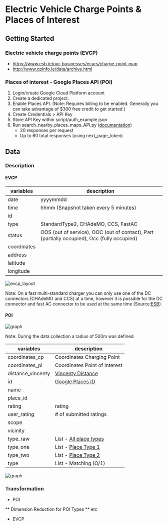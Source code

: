 # Electric Vehicle Charge Points & Places of Interest

## Getting Started

### Electric vehicle charge points (EVCP)
* https://www.esb.ie/our-businesses/ecars/charge-point-map
* http://www.cpinfo.ie/data/archive.html

### Places of interest - Google Places API (POI)

1. Login/create Google Cloud Platform account
2. Create a dedicated project.
3. Enable Places API. (Note: Requires billing to be enabled. Generally you can take advantage of $300 free credit to get started.)
4. Create Credentials > API Key
5. Store API Key within script/auth_example.json
6. Run search_nearby_places_maps_API.py ([documentation](https://developers.google.com/places/web-service/search))
    * 20 responses per request
    * Up to 60 total responses (using next_page_token)

## Data

### Description

#### EVCP

| variables         | description                                                                                 |
|-------------------|---------------------------------------------------------------------------------------------|
| date              | yyyymmdd                                                                                    |
| time              | hhmm (Snapshot taken every 5 minutes)                                                       |
| id                |                                                                                             |
| type              | StandardType2, CHAdeMO, CCS, FastAC                                                         |
| status            | OOS (out of service), OOC (out of contact), Part (partially occupied), Occ (fully occupied) |
| coordinates       |                                                                                             |
| address           |                                                                                             |
| latitude          |                                                                                             |
| longitude         |                                                                                             |

![evcp_layout](https://raw.githubusercontent.com/prrvdrs/evcp-poi/master/figures/EVCP_Layout2.PNG)

Note: On a fast multi-standard charger you can only use one of the DC connectors (CHAdeMO and CCS) at a time, however it is possible for the DC connector and fast AC connector to be used at the same time (Source:[ESB](https://www.esb.ie/our-businesses/ecars/how-to-charge-your-ecar)).

#### POI

![graph](https://raw.githubusercontent.com/prrvdrs/evcp-poi/master/figures/EVCP_POI_Graph.PNG)

Note: During the data collection a radius of 500m was defined.

| variables         | description                                                                                 |
|-------------------|---------------------------------------------------------------------------------------------|
| coordinates_cp    | Coordinates Charging Point                                                                  |
| coordinates_pi    | Coordinates Point of Interest                                                               |
| distance_vincenty | [Vincenty Distance](https://en.wikipedia.org/wiki/Vincenty%27s_formulae)                    |
| id                | [Google Places ID](https://developers.google.com/places/place-id)                           |
| name              |                                                                                             |
| place_id          |                                                                                             |
| rating            | rating                                                                                      |
| user_rating       | # of submitted ratings                                                                      |
| scope             |                                                                                             |
| vicinity          |                                                                                             |
| type_raw          | List - [All place types](https://developers.google.com/places/supported_types)              |
| type_one          | List - [Place Type 1](https://developers.google.com/places/supported_types#table2)          |
| type_two          | List - [Place Type 2](https://developers.google.com/places/supported_types#table2)          |
| type              | List - Matching (O/1)|


![graph](https://raw.githubusercontent.com/prrvdrs/evcp-poi/master/figures/sample.PNG)

### Transformation


* POI

** Dimension Reduction for POI Types
** etc

* EVCP